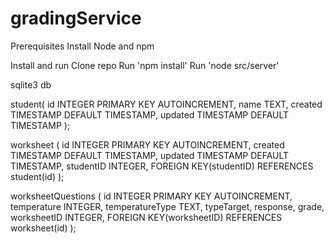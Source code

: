 # gradingService

Prerequisites
Install Node and npm

Install and run
Clone repo
Run 'npm install'
Run 'node src/server'

sqlite3 db

student(
                    id INTEGER PRIMARY KEY AUTOINCREMENT,
                    name TEXT,
                    created TIMESTAMP DEFAULT TIMESTAMP,
                    updated TIMESTAMP DEFAULT TIMESTAMP
                    );
                    
worksheet (
                    id INTEGER PRIMARY KEY AUTOINCREMENT,
                    created TIMESTAMP DEFAULT TIMESTAMP,
                    updated TIMESTAMP DEFAULT TIMESTAMP,
                    studentID INTEGER,
                    FOREIGN KEY(studentID) REFERENCES student(id)
                    );
                    
worksheetQuestions (
                    id INTEGER PRIMARY KEY AUTOINCREMENT,
                    temperature INTEGER,
                    temperatureType TEXT,
                    typeTarget,
                    response,
                    grade,
                    worksheetID INTEGER,
                    FOREIGN KEY(worksheetID) REFERENCES worksheet(id)
                    );
